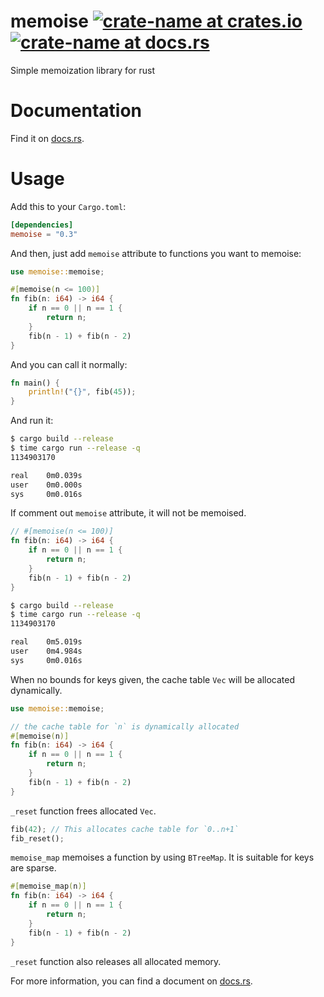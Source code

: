 # memoise [![crate-name at crates.io](https://img.shields.io/crates/v/memoise.svg)](https://crates.io/crates/memoise) [![crate-name at docs.rs](https://docs.rs/memoise/badge.svg)](https://docs.rs/memoise)

Simple memoization library for rust

# Documentation

Find it on [docs.rs](https://docs.rs/memoise).

# Usage

Add this to your `Cargo.toml`:

```toml
[dependencies]
memoise = "0.3"
```

And then, just add `memoise` attribute to functions you want to memoise:

```rust
use memoise::memoise;

#[memoise(n <= 100)]
fn fib(n: i64) -> i64 {
    if n == 0 || n == 1 {
        return n;
    }
    fib(n - 1) + fib(n - 2)
}
```

And you can call it normally:

```rust
fn main() {
    println!("{}", fib(45));
}
```

And run it:

```sh
$ cargo build --release
$ time cargo run --release -q
1134903170

real    0m0.039s
user    0m0.000s
sys     0m0.016s
```

If comment out `memoise` attribute, it will not be memoised.

```rust
// #[memoise(n <= 100)]
fn fib(n: i64) -> i64 {
    if n == 0 || n == 1 {
        return n;
    }
    fib(n - 1) + fib(n - 2)
}
```

```sh
$ cargo build --release
$ time cargo run --release -q
1134903170

real    0m5.019s
user    0m4.984s
sys     0m0.016s
```

When no bounds for keys given, the cache table `Vec` will be allocated dynamically.

```rust
use memoise::memoise;

// the cache table for `n` is dynamically allocated
#[memoise(n)]
fn fib(n: i64) -> i64 {
    if n == 0 || n == 1 {
        return n;
    }
    fib(n - 1) + fib(n - 2)
}
```

`_reset` function frees allocated `Vec`.

```rust
fib(42); // This allocates cache table for `0..n+1`
fib_reset();
```

`memoise_map` memoises a function by using `BTreeMap`.
It is suitable for keys are sparse.

```rust
#[memoise_map(n)]
fn fib(n: i64) -> i64 {
    if n == 0 || n == 1 {
        return n;
    }
    fib(n - 1) + fib(n - 2)
}
```

`_reset` function also releases all allocated memory.

For more information, you can find a document on [docs.rs](https://docs.rs/memoise).
